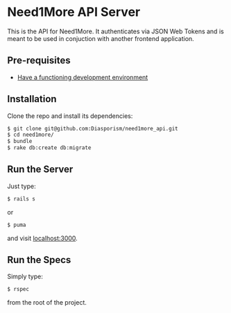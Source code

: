 Need1More API Server
=========
This is the API for Need1More. It authenticates via JSON Web Tokens and is meant to be used in conjuction with another frontend application.

Pre-requisites
---------------
- [Have a functioning development environment](http://tutorials.jumpstartlab.com/topics/environment/environment.html)

Installation
--------------
Clone the repo and install its dependencies:
```sh
$ git clone git@github.com:Diasporism/need1more_api.git
$ cd need1more/
$ bundle
$ rake db:create db:migrate
```

Run the Server
---------------
Just type:
```sh
$ rails s
```
or
```sh
$ puma
```
and visit [localhost:3000](http://localhost:3000).

Run the Specs
---------------
Simply type:
```sh
$ rspec
```
from the root of the project.
